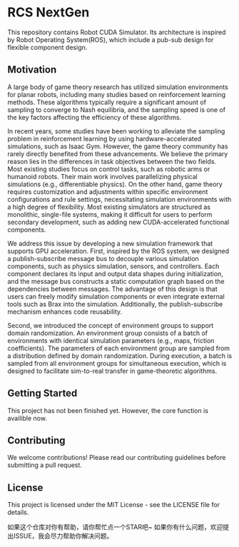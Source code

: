 # RCS NextGen

This repository contains Robot CUDA Simulator. Its architecture is inspired by Robot Operating System(ROS), which include a pub-sub design for flexible component design.

## Motivation

A large body of game theory research has utilized simulation environments for planar robots, including many studies based on reinforcement learning methods. These algorithms typically require a significant amount of sampling to converge to Nash equilibria, and the sampling speed is one of the key factors affecting the efficiency of these algorithms.


In recent years, some studies have been working to alleviate the sampling problem in reinforcement learning by using hardware-accelerated simulations, such as Isaac Gym. However, the game theory community has rarely directly benefited from these advancements. We believe the primary reason lies in the differences in task objectives between the two fields. Most existing studies focus on control tasks, such as robotic arms or humanoid robots. Their main work involves parallelizing physical simulations (e.g., differentiable physics). On the other hand, game theory requires customization and adjustments within specific environment configurations and rule settings, necessitating simulation environments with a high degree of flexibility. Most existing simulators are structured as monolithic, single-file systems, making it difficult for users to perform secondary development, such as adding new CUDA-accelerated functional components.


We address this issue by developing a new simulation framework that supports GPU acceleration. First, inspired by the ROS system, we designed a publish-subscribe message bus to decouple various simulation components, such as physics simulation, sensors, and controllers. Each component declares its input and output data shapes during initialization, and the message bus constructs a static computation graph based on the dependencies between messages. The advantage of this design is that users can freely modify simulation components or even integrate external tools such as Brax into the simulation. Additionally, the publish-subscribe mechanism enhances code reusability.


Second, we introduced the concept of environment groups to support domain randomization. An environment group consists of a batch of environments with identical simulation parameters (e.g., maps, friction coefficients). The parameters of each environment group are sampled from a distribution defined by domain randomization. During execution, a batch is sampled from all environment groups for simultaneous execution, which is designed to facilitate sim-to-real transfer in game-theoretic algorithms.

## Getting Started

This project has not been finished yet. However, the core function is availible now.

## Contributing

We welcome contributions! Please read our contributing guidelines before submitting a pull request.

## License

This project is licensed under the MIT License - see the LICENSE file for details.

如果这个仓库对你有帮助，请你帮忙点一个STAR吧~
如果你有什么问题，欢迎提出ISSUE，我会尽力帮助你解决问题。
